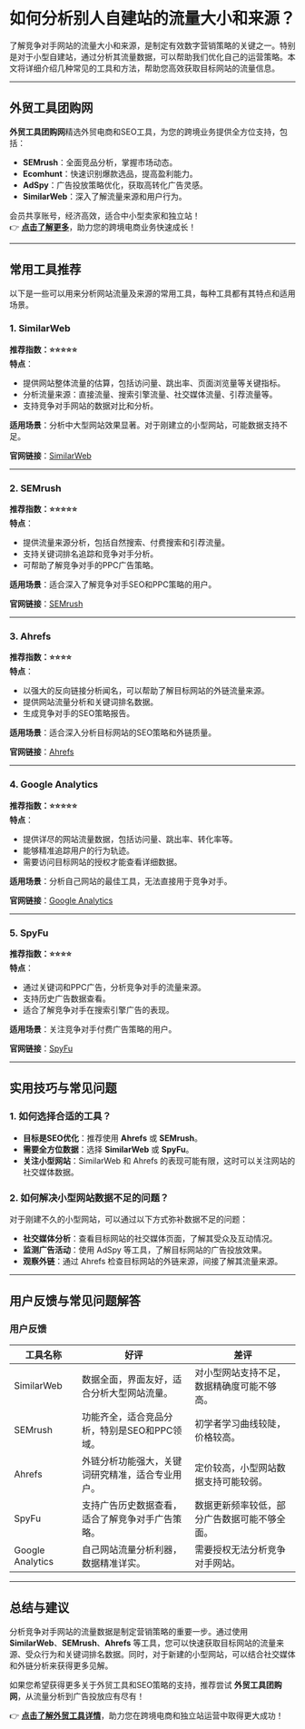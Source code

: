 # 如何分析别人自建站的流量大小和来源？


了解竞争对手网站的流量大小和来源，是制定有效数字营销策略的关键之一。特别是对于小型自建站，通过分析其流量数据，可以帮助我们优化自己的运营策略。本文将详细介绍几种常见的工具和方法，帮助您高效获取目标网站的流量信息。

---

## 外贸工具团购网

**外贸工具团购网**精选外贸电商和SEO工具，为您的跨境业务提供全方位支持，包括：
- **SEMrush**：全面竞品分析，掌握市场动态。
- **Ecomhunt**：快速识别爆款选品，提高盈利能力。
- **AdSpy**：广告投放策略优化，获取高转化广告灵感。
- **SimilarWeb**：深入了解流量来源和用户行为。

会员共享账号，经济高效，适合中小型卖家和独立站！  
👉 **[点击了解更多](https://bit.ly/waimao518)**，助力您的跨境电商业务快速成长！

---

## 常用工具推荐

以下是一些可以用来分析网站流量及来源的常用工具，每种工具都有其特点和适用场景。

### 1. **SimilarWeb**
**推荐指数：⭐⭐⭐⭐⭐**  
**特点**：
- 提供网站整体流量的估算，包括访问量、跳出率、页面浏览量等关键指标。
- 分析流量来源：直接流量、搜索引擎流量、社交媒体流量、引荐流量等。
- 支持竞争对手网站的数据对比和分析。

**适用场景**：分析中大型网站效果显著。对于刚建立的小型网站，可能数据支持不足。

**官网链接**：[SimilarWeb](https://www.similarweb.com/)

---

### 2. **SEMrush**
**推荐指数：⭐⭐⭐⭐⭐**  
**特点**：
- 提供流量来源分析，包括自然搜索、付费搜索和引荐流量。
- 支持关键词排名追踪和竞争对手分析。
- 可帮助了解竞争对手的PPC广告策略。

**适用场景**：适合深入了解竞争对手SEO和PPC策略的用户。

**官网链接**：[SEMrush](https://www.semrush.com/)

---

### 3. **Ahrefs**
**推荐指数：⭐⭐⭐⭐**  
**特点**：
- 以强大的反向链接分析闻名，可以帮助了解目标网站的外链流量来源。
- 提供网站流量分析和关键词排名数据。
- 生成竞争对手的SEO策略报告。

**适用场景**：适合深入分析目标网站的SEO策略和外链质量。

**官网链接**：[Ahrefs](https://ahrefs.com/)

---

### 4. **Google Analytics**
**推荐指数：⭐⭐⭐⭐⭐**  
**特点**：
- 提供详尽的网站流量数据，包括访问量、跳出率、转化率等。
- 能够精准追踪用户的行为轨迹。
- 需要访问目标网站的授权才能查看详细数据。

**适用场景**：分析自己网站的最佳工具，无法直接用于竞争对手。

**官网链接**：[Google Analytics](https://analytics.google.com/analytics/web/)

---

### 5. **SpyFu**
**推荐指数：⭐⭐⭐⭐**  
**特点**：
- 通过关键词和PPC广告，分析竞争对手的流量来源。
- 支持历史广告数据查看。
- 适合了解竞争对手在搜索引擎广告的表现。

**适用场景**：关注竞争对手付费广告策略的用户。

**官网链接**：[SpyFu](https://www.spyfu.com/)

---

## 实用技巧与常见问题

### 1. 如何选择合适的工具？
- **目标是SEO优化**：推荐使用 **Ahrefs** 或 **SEMrush**。
- **需要全方位数据**：选择 **SimilarWeb** 或 **SpyFu**。
- **关注小型网站**：SimilarWeb 和 Ahrefs 的表现可能有限，这时可以关注网站的社交媒体数据。

### 2. 如何解决小型网站数据不足的问题？
对于刚建不久的小型网站，可以通过以下方式弥补数据不足的问题：
- **社交媒体分析**：查看目标网站的社交媒体页面，了解其受众及互动情况。
- **监测广告活动**：使用 AdSpy 等工具，了解目标网站的广告投放效果。
- **观察外链**：通过 Ahrefs 检查目标网站的外链来源，间接了解其流量来源。

---

## 用户反馈与常见问题解答

### 用户反馈
| 工具名称     | 好评                                                                                   | 差评                                                                               |
|--------------|----------------------------------------------------------------------------------------|------------------------------------------------------------------------------------|
| SimilarWeb   | 数据全面，界面友好，适合分析大型网站流量。                                             | 对小型网站支持不足，数据精确度可能不够高。                                          |
| SEMrush      | 功能齐全，适合竞品分析，特别是SEO和PPC领域。                                           | 初学者学习曲线较陡，价格较高。                                                     |
| Ahrefs       | 外链分析功能强大，关键词研究精准，适合专业用户。                                       | 定价较高，小型网站数据支持可能较弱。                                               |
| SpyFu        | 支持广告历史数据查看，适合了解竞争对手广告策略。                                       | 数据更新频率较低，部分广告数据可能不够全面。                                       |
| Google Analytics | 自己网站流量分析利器，数据精准详实。                                               | 需要授权无法分析竞争对手网站。                                                     |

---

## 总结与建议

分析竞争对手网站的流量数据是制定营销策略的重要一步。通过使用 **SimilarWeb**、**SEMrush**、**Ahrefs** 等工具，您可以快速获取目标网站的流量来源、受众行为和关键词排名数据。同时，对于新建的小型网站，可以结合社交媒体和外链分析来获得更多见解。

如果您希望获得更多关于外贸工具和SEO策略的支持，推荐尝试 **外贸工具团购网**，从流量分析到广告投放应有尽有！

👉 **[点击了解外贸工具详情](https://bit.ly/waimao518)**，助力您在跨境电商和独立站运营中取得更大成功！
